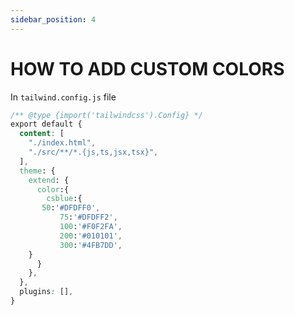 ```yaml
---
sidebar_position: 4
---
```

# HOW TO ADD CUSTOM COLORS 

In `tailwind.config.js` file 
```css
/** @type {import('tailwindcss').Config} */
export default {
  content: [
    "./index.html",
    "./src/**/*.{js,ts,jsx,tsx}",
  ],
  theme: {
    extend: {
      color:{
        csblue:{
	   50:'#DFDFF0',
           75:'#DFDFF2',
           100:'#F0F2FA',
           200:'#010101',
           300:'#4FB7DD',
	}
      }
    },
  },
  plugins: [],
}

```